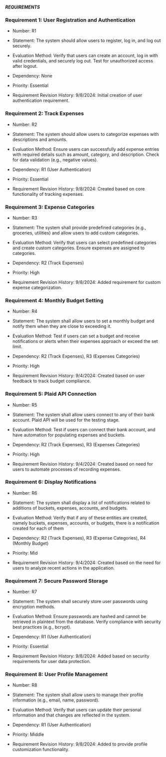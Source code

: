
##### REQUIREMENTS


### Requirement 1: User Registration and Authentication
- Number: R1

- Statement: The system should allow users to register, log in, and log out securely.

- Evaluation Method: Verify that users can create an account, log in with valid credentials, and securely log out. Test for unauthorized access after logout.

- Dependency: None

- Priority: Essential

- Requirement Revision History: 9/8/2024: Initial creation of user authentication requirement.



### Requirement 2: Track Expenses
- Number: R2

- Statement: The system should allow users to categorize expenses with descriptions and amounts.

- Evaluation Method: Ensure users can successfully add expense entries with required details such as amount, category, and description. Check for data validation (e.g., negative values).

- Dependency: R1 (User Authentication)

- Priority: Essential

- Requirement Revision History: 9/8/2024: Created based on core functionality of tracking expenses.



### Requirement 3: Expense Categories
- Number: R3

- Statement: The system shall provide predefined categories (e.g., groceries, utilities) and allow users to add custom categories.

- Evaluation Method: Verify that users can select predefined categories and create custom categories. Ensure expenses are assigned to categories.

- Dependency: R2 (Track Expenses)

- Priority: High

- Requirement Revision History: 9/8/2024: Added requirement for custom expense categorization.



### Requirement 4: Monthly Budget Setting
- Number: R4

- Statement: The system shall allow users to set a monthly budget and notify them when they are close to exceeding it.

- Evaluation Method: Test if users can set a budget and receive notifications or alerts when their expenses approach or exceed the set limit.

- Dependency: R2 (Track Expenses), R3 (Expenses Categories)

- Priority: High

- Requirement Revision History: 9/4/2024: Created based on user feedback to track budget compliance.



### Requirement 5: Plaid API Connection
- Number: R5

- Statement: The system shall allow users connect to any of their bank account. Plaid API will be used for the testing stage.

- Evaluation Method: Test if users can connect their bank account, and have automation for populating expenses and buckets.

- Dependency: R2 (Track Expenses), R3 (Expenses Categories)

- Priority: High

- Requirement Revision History: 9/4/2024: Created based on need for users to automate processes of recording expenses.


### Requirement 6: Display Notifications
- Number: R6

- Statement: The system shall display a list of notifications related to additions of buckets, expenses, accounts, and budgets.

- Evaluation Method: Verify that if any of these entities are created, namely buckets, expenses, accounts, or budgets, there is a notification created for each of them

- Dependency: R2 (Track Expenses), R3 (Expense Categories), R4 (Monthly Budget)

- Priority: Mid

- Requirement Revision History: 9/4/2024: Created based on the need for users to analyze recent actions in the application.



### Requirement 7: Secure Password Storage
- Number: R7

- Statement: The system shall securely store user passwords using encryption methods.

- Evaluation Method: Ensure passwords are hashed and cannot be retrieved in plaintext from the database. Verify compliance with security best practices (e.g., bcrypt).

- Dependency: R1 (User Authentication)

- Priority: Essential

- Requirement Revision History: 9/8/2024: Added based on security requirements for user data protection.



### Requirement 8: User Profile Management
- Number: R8

- Statement: The system shall allow users to manage their profile information (e.g., email, name, password).

- Evaluation Method: Verify that users can update their personal information and that changes are reflected in the system.

- Dependency: R1 (User Authentication)

- Priority: Middle

- Requirement Revision History: 9/8/2024: Added to provide profile customization functionality.



